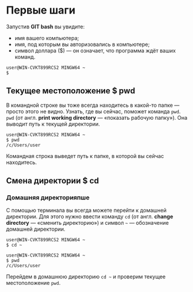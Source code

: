 # Первые шаги

Запустив **GIT bash** вы увидите:  
* имя вашего компьютера;  
* имя, под которым вы авторизовались в компьютере;  
* символ доллара ($) — он означает, что программа ждёт ваших команд.  

```Shell
user@WIN-CVKT899RCS2 MINGW64 ~
$
```

## Текущее местоположение $ pwd

В командной строке вы тоже всегда находитесь в какой-то папке — просто этого не видно. Узнать, где вы сейчас, поможет команда ```pwd```.   
```pwd``` (от англ. **print working directory** — «показать рабочую папку»). Она выводит путь к текущей директории.  

```Shell
user@WIN-CVKT899RCS2 MINGW64 ~
$ pwd
/c/Users/user
```

Командная строка выведет путь к папке, в которой вы сейчас находитесь.  

## Смена директории $ cd  

### Домашняя директорияпше
С помощью терминала вы всегда можете перейти к домашней директории. Для этого нужно ввести команду ```cd``` (от англ. **change directory** — «сменить директорию») и символ ```~``` — обозначение домашней директории.  

```Shell
user@WIN-CVKT899RCS2 MINGW64 ~
$ cd ~  

user@WIN-CVKT899RCS2 MINGW64 ~
$ pwd
/c/Users/user
```
Перейдем в домашнюю директорию ```cd ~``` и проверим текущее местоположение ```pwd```.  

